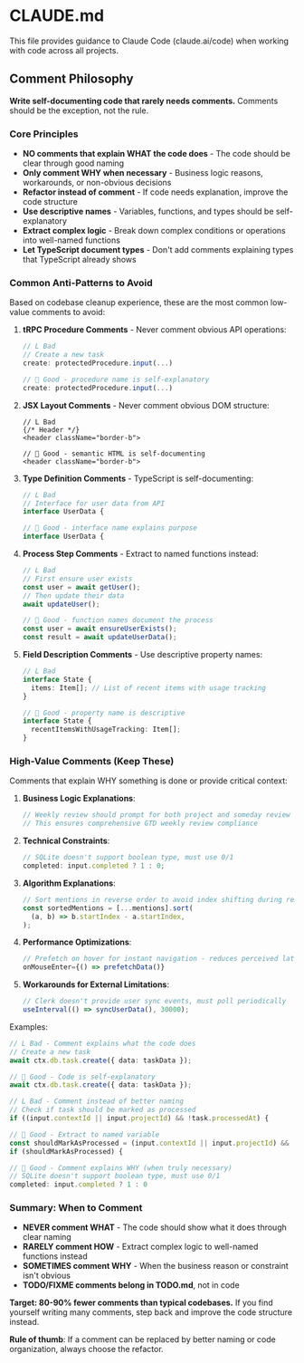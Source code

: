 # CLAUDE.md

This file provides guidance to Claude Code (claude.ai/code) when working with code across all projects.

## Comment Philosophy

**Write self-documenting code that rarely needs comments.** Comments should be the exception, not the rule.

### Core Principles

- **NO comments that explain WHAT the code does** - The code should be clear through good naming
- **Only comment WHY when necessary** - Business logic reasons, workarounds, or non-obvious decisions
- **Refactor instead of comment** - If code needs explanation, improve the code structure
- **Use descriptive names** - Variables, functions, and types should be self-explanatory
- **Extract complex logic** - Break down complex conditions or operations into well-named functions
- **Let TypeScript document types** - Don't add comments explaining types that TypeScript already shows

### Common Anti-Patterns to Avoid

Based on codebase cleanup experience, these are the most common low-value comments to avoid:

1. **tRPC Procedure Comments** - Never comment obvious API operations:

   ```typescript
   // L Bad
   // Create a new task
   create: protectedProcedure.input(...)

   //  Good - procedure name is self-explanatory
   create: protectedProcedure.input(...)
   ```

2. **JSX Layout Comments** - Never comment obvious DOM structure:

   ```tsx
   // L Bad
   {/* Header */}
   <header className="border-b">

   //  Good - semantic HTML is self-documenting
   <header className="border-b">
   ```

3. **Type Definition Comments** - TypeScript is self-documenting:

   ```typescript
   // L Bad
   // Interface for user data from API
   interface UserData {

   //  Good - interface name explains purpose
   interface UserData {
   ```

4. **Process Step Comments** - Extract to named functions instead:

   ```typescript
   // L Bad
   // First ensure user exists
   const user = await getUser();
   // Then update their data
   await updateUser();

   //  Good - function names document the process
   const user = await ensureUserExists();
   const result = await updateUserData();
   ```

5. **Field Description Comments** - Use descriptive property names:

   ```typescript
   // L Bad
   interface State {
     items: Item[]; // List of recent items with usage tracking
   }

   //  Good - property name is descriptive
   interface State {
     recentItemsWithUsageTracking: Item[];
   }
   ```

### High-Value Comments (Keep These)

Comments that explain WHY something is done or provide critical context:

1. **Business Logic Explanations**:

   ```typescript
   // Weekly review should prompt for both project and someday review
   // This ensures comprehensive GTD weekly review compliance
   ```

2. **Technical Constraints**:

   ```typescript
   // SQLite doesn't support boolean type, must use 0/1
   completed: input.completed ? 1 : 0;
   ```

3. **Algorithm Explanations**:

   ```typescript
   // Sort mentions in reverse order to avoid index shifting during removal
   const sortedMentions = [...mentions].sort(
     (a, b) => b.startIndex - a.startIndex,
   );
   ```

4. **Performance Optimizations**:

   ```typescript
   // Prefetch on hover for instant navigation - reduces perceived latency by ~200ms
   onMouseEnter={() => prefetchData()}
   ```

5. **Workarounds for External Limitations**:
   ```typescript
   // Clerk doesn't provide user sync events, must poll periodically
   useInterval(() => syncUserData(), 30000);
   ```

Examples:

```typescript
// L Bad - Comment explains what the code does
// Create a new task
await ctx.db.task.create({ data: taskData });

//  Good - Code is self-explanatory
await ctx.db.task.create({ data: taskData });

// L Bad - Comment instead of better naming
// Check if task should be marked as processed
if ((input.contextId || input.projectId) && !task.processedAt) {

//  Good - Extract to named variable
const shouldMarkAsProcessed = (input.contextId || input.projectId) && !task.processedAt;
if (shouldMarkAsProcessed) {

//  Good - Comment explains WHY (when truly necessary)
// SQLite doesn't support boolean type, must use 0/1
completed: input.completed ? 1 : 0
```

### Summary: When to Comment

- **NEVER comment WHAT** - The code should show what it does through clear naming
- **RARELY comment HOW** - Extract complex logic to well-named functions instead
- **SOMETIMES comment WHY** - When the business reason or constraint isn't obvious
- **TODO/FIXME comments belong in TODO.md**, not in code

**Target: 80-90% fewer comments than typical codebases.** If you find yourself writing many comments, step back and improve the code structure instead.

**Rule of thumb**: If a comment can be replaced by better naming or code organization, always choose the refactor.
